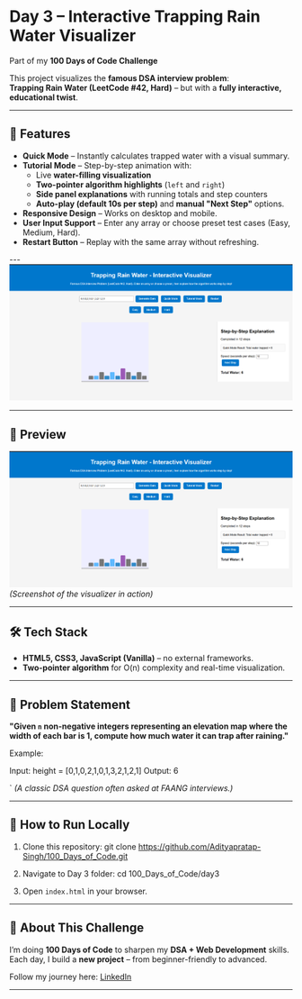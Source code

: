 # Day 3 – Interactive Trapping Rain Water Visualizer  
Part of my **100 Days of Code Challenge**  

This project visualizes the **famous DSA interview problem**:  
**Trapping Rain Water (LeetCode #42, Hard)** – but with a **fully interactive, educational twist**.

---

## 🚀 Features
- **Quick Mode** – Instantly calculates trapped water with a visual summary.  
- **Tutorial Mode** – Step-by-step animation with:  
  - Live **water-filling visualization**  
  - **Two-pointer algorithm highlights** (`left` and `right`)  
  - **Side panel explanations** with running totals and step counters  
  - **Auto-play (default 10s per step)** and **manual "Next Step"** options.  
- **Responsive Design** – Works on desktop and mobile.  
- **User Input Support** – Enter any array or choose preset test cases (Easy, Medium, Hard).  
- **Restart Button** – Replay with the same array without refreshing.

---![alt text](image.png)

---

## 📸 Preview  
![Trapping Rain Water Visualizer](image.png)  
*(Screenshot of the visualizer in action)*

---

## 🛠️ Tech Stack
- **HTML5, CSS3, JavaScript (Vanilla)** – no external frameworks.  
- **Two-pointer algorithm** for O(n) complexity and real-time visualization.

---

## 🧠 Problem Statement  
**"Given `n` non-negative integers representing an elevation map where the width of each bar is 1, compute how much water it can trap after raining."**  

Example:


Input:  height = \[0,1,0,2,1,0,1,3,2,1,2,1]
Output: 6

`
*(A classic DSA question often asked at FAANG interviews.)*

---

## 📂 How to Run Locally
1. Clone this repository: git clone https://github.com/Adityapratap-Singh/100_Days_of_Code.git


2. Navigate to Day 3 folder:
cd 100_Days_of_Code/day3
   
3. Open `index.html` in your browser.

---

## 📅 About This Challenge

I’m doing **100 Days of Code** to sharpen my **DSA + Web Development** skills.
Each day, I build a **new project** – from beginner-friendly to advanced.

Follow my journey here: [LinkedIn](https://www.linkedin.com/in/adityapratap-singh-447159215)

---